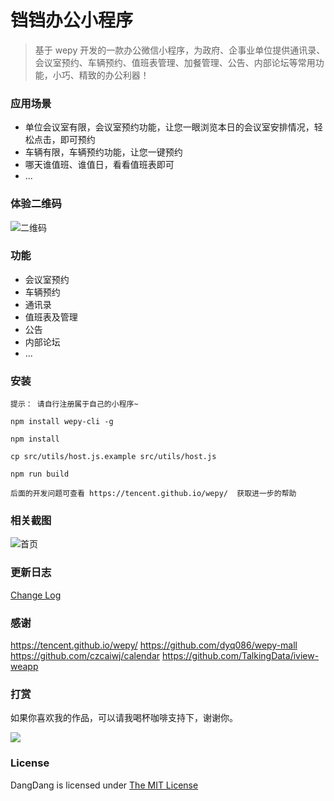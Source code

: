 # 铛铛办公小程序
> 基于 wepy 开发的一款办公微信小程序，为政府、企事业单位提供通讯录、会议室预约、车辆预约、值班表管理、加餐管理、公告、内部论坛等常用功能，小巧、精致的办公利器！

### 应用场景
+ 单位会议室有限，会议室预约功能，让您一眼浏览本日的会议室安排情况，轻松点击，即可预约
+ 车辆有限，车辆预约功能，让您一键预约
+ 哪天谁值班、谁值日，看看值班表即可
+ ...

### 体验二维码
![二维码](https://gitee.com/geeksite/dangdang/blob/master/screenshots/qrcode.png)

### 功能
+ 会议室预约
+ 车辆预约
+ 通讯录
+ 值班表及管理
+ 公告
+ 内部论坛
+ ...

### 安装
```
提示： 请自行注册属于自己的小程序~

npm install wepy-cli -g

npm install

cp src/utils/host.js.example src/utils/host.js

npm run build

后面的开发问题可查看 https://tencent.github.io/wepy/  获取进一步的帮助
```

### 相关截图
![首页](https://gitee.com/geeksite/dangdang/blob/master/screenshots/01.png)

### 更新日志
[Change Log](CHANGELOG.md)

### 感谢
https://tencent.github.io/wepy/
https://github.com/dyq086/wepy-mall
https://github.com/czcaiwj/calendar
https://github.com/TalkingData/iview-weapp

### 打赏
如果你喜欢我的作品，可以请我喝杯咖啡支持下，谢谢你。

![](https://gitee.com/geeksite/dangdang/blog/master/screenshots/my_qrcode.jpg)

### License
DangDang is licensed under [The MIT License](LICENSE)
